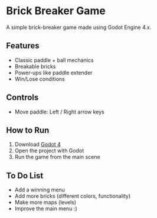 # Brick Breaker Game

A simple brick-breaker game made using Godot Engine 4.x.

## Features
- Classic paddle + ball mechanics
- Breakable bricks
- Power-ups like paddle extender
- Win/Lose conditions

## Controls
- Move paddle: Left / Right arrow keys

## How to Run
1. Download [Godot 4](https://godotengine.org/download)
2. Open the project with Godot
3. Run the game from the main scene

## To Do List
- Add a winning menu
- Add more bricks (different colors, functionality)
- Make more maps  (levels) 
- Improve the main menu :)
